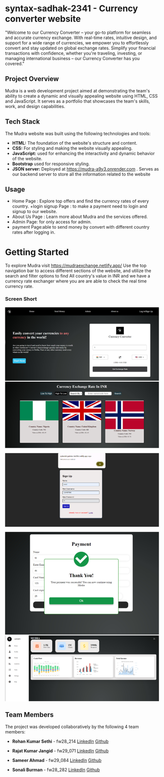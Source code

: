# syntax-sadhak-2341 - Currency converter website

"Welcome to our Currency Converter – your go-to platform for seamless and accurate currency exchange. With real-time rates, intuitive design, and support for a wide range of currencies, we empower you to effortlessly convert and stay updated on global exchange rates. Simplify your financial transactions with confidence, whether you're traveling, investing, or managing international business – our Currency Converter has you covered."

## Project Overview

Mudra is a web development project aimed at demonstrating the team's ability to create a dynamic and visually appealing website using HTML, CSS and JavaScript. It serves as a portfolio that showcases the team's skills, work, and design capabilities.

## Tech Stack

The Mudra website was built using the following technologies and tools:

- **HTML:** The foundation of the website's structure and content.
- **CSS:** For styling and making the website visually appealing.
- **JavaScript:** used for enhancing the interactivity and dynamic behavior of the website.
- **Bootstrap** used for responsive styling.
- **JSON server:** Deployed at https://mudra-a9y3.onrender.com . Serves as our backend server to store all the information related to the website

## Usage

- Home Page : Explore top offers and find the currency rates of every country.
  +login signup Page : to make a payment need to login and signup to our website.
- About Us Page : Learn more about Mudra and the services offered.
- Admin Page: for only access for admin.
- payment Page:able to send money by convert with different country rates after logging in.

# Getting Started

To explore Mudra visit https://mudraexchange.netlify.app/ Use the top navigation bar to access different sections of the website, and utilize the search and filter options to find All country's value in INR and we have a currency rate exchanger where you are are able to check the real time currency rate.

### Screen Short

<img src="https://github.com/ROHANKUMAR347/syntax-sadhak-2341/blob/main/screensort/homep.PNG" alt="Description of the image" ></img>
<img src="https://github.com/ROHANKUMAR347/syntax-sadhak-2341/blob/main/screensort/paginationp.PNG" alt="Description of the image" ></img>

<img src="https://github.com/ROHANKUMAR347/syntax-sadhak-2341/blob/main/screensort/signup.PNG" alt="Description of the image"></img>

<img src="https://github.com/ROHANKUMAR347/syntax-sadhak-2341/blob/main/screensort/Capture.PNG" alt="Description of the image"></img>
<img src="https://github.com/ROHANKUMAR347/syntax-sadhak-2341/blob/main/screensort/adminp.PNG" alt="Description of the image"></img>




## Team Members

The project was developed collaboratively by the following 4 team members:

- **Rohan Kumar Sethi** - fw28_214
  <a href="www.linkedin.com/in/rohansethi347">LinkedIn</a>
  <a href="https://github.com/ROHANKUMAR347">Github</a>

- **Rajat Kumar Jangid** - fw29_071
  <a href="https://www.linkedin.com/in/rajat-jangid-2b2a5b232/">LinkedIn</a>
  <a href="https://github.com/RajatKumarJangid">Github</a>
- **Sameer Ahmad** - fw29_084
  <a href="https://www.linkedin.com/in/sameer-ahmad-aa985428b/">LinkedIn</a>
  <a href="https://github.com/Sameeer-Ahmad">Github</a>

- **Sonali Burman** - fw28_282
  <a href="http://www.linkedin.com/in/sonali-burman-363549261">LinkedIn</a>
  <a href="https://github.com/Sonali020200">Github</a>
